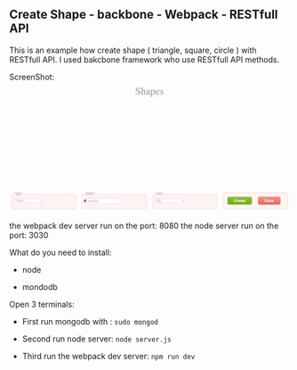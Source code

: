 ## Create Shape - backbone - Webpack - RESTfull API

This is an example how create shape ( triangle, square, circle ) with RESTfull API.
I used bakcbone framework who use RESTfull API methods.


ScreenShot:
![alt tag](./src/images/shape-tuto.gif)


the webpack dev server run on the port: 8080
the node server run on the port: 3030

What do you need to install:

- node

- mondodb


Open 3 terminals:

- First run mongodb with : ```sudo mongod```

- Second run node server: ```node server.js```

- Third run the webpack dev server: ```npm run dev```
